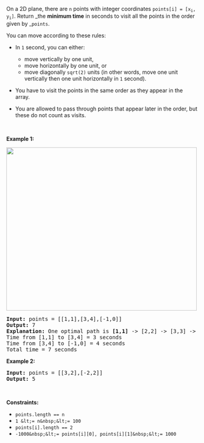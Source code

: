 On a 2D plane, there are `` n `` points with integer coordinates <code>points[i] = [x<sub>i</sub>, y<sub>i</sub>]</code>. Return _the __minimum time__ in seconds to visit all the points in the order given by _`` points ``.

You can move according to these rules:

*   In `` 1 `` second, you can either:	
    
    *   move vertically by one&nbsp;unit,
    *   move horizontally by one unit, or
    *   move diagonally `` sqrt(2) `` units (in other words, move one unit vertically then one unit horizontally in `` 1 `` second).
    
    
    
*   You have to visit the points in the same order as they appear in the array.
*   You are allowed to pass through points that appear later in the order, but these do not count as visits.

&nbsp;

__Example 1:__

<img alt="" src="https://assets.leetcode.com/uploads/2019/11/14/1626_example_1.PNG" style="width: 500px; height: 428px;"/>

<pre>
<strong>Input:</strong> points = [[1,1],[3,4],[-1,0]]
<strong>Output:</strong> 7
<strong>Explanation: </strong>One optimal path is <strong>[1,1]</strong> -&gt; [2,2] -&gt; [3,3] -&gt; <strong>[3,4] </strong>-&gt; [2,3] -&gt; [1,2] -&gt; [0,1] -&gt; <strong>[-1,0]</strong>   
Time from [1,1] to [3,4] = 3 seconds 
Time from [3,4] to [-1,0] = 4 seconds
Total time = 7 seconds</pre>

__Example 2:__

<pre>
<strong>Input:</strong> points = [[3,2],[-2,2]]
<strong>Output:</strong> 5
</pre>

&nbsp;

__Constraints:__

*   `` points.length == n ``
*   `` 1 &lt;= n&nbsp;&lt;= 100 ``
*   `` points[i].length == 2 ``
*   `` -1000&nbsp;&lt;= points[i][0], points[i][1]&nbsp;&lt;= 1000 ``